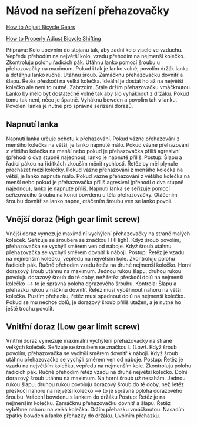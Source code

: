 # Návod na seřízení přehazovačky

[How to Adjust Bicycle Gears](http://www.youtube.com/watch?v=SjJfKO_tAo0)

[How to Properly Adjust Bicycle Shifting](http://www.youtube.com/watch?v=ZTprZHCwoNc)


Příprava: Kolo upevním do stojanu tak, aby zadní kolo viselo ve vzduchu. Vepředu přehodím na největší kolo, vzadu přehodím na nejmenší kolečko. Zkontroluju polohu řadicích pák. Utáhnu lanko pomocí šroubu u přehazovačky na maximum. Pokud i tak je lanko volné, povolím držák lanka a dotáhnu lanko ručně. Utáhnu šroub. Zamáčknu přehazovačku dovnitř a šlapu. Řetěz přeskočí na velká kolečka. Ideální je dostat ho až na největší kolečko ale není to nutné. Zabrzdím. Stále držím přehazovačku vmáčknutou. Lanko by mělo být dostatečně volné tak aby šlo vyháknout z držáku. Pokud tomu tak není, něco je špatně. Vyháknu bowden a povolím tah v lanku. Povolení lanka je nutné pro správné seřízení dorazů.

## Napnutí lanka
Napnutí lanka určuje ochotu k přehazování. Pokud vázne přehazování z menšího kolečka na větší, je lanko napnuté málo. Pokud vázne přehazování z většího kolečka na menší nebo pokud je přehazovačka příliš agresivní (přehodí o dva stupně najednou), lanko je napnuté příliš. 
Postup: Šlapu a řadící pákou na řídítkách zkouším měnit rychlosti. Řetěz by měl plynule přecházet mezi kolečky. Pokud vázne přehazování z menšího kolečka na větší, je lanko napnuté málo. Pokud vázne přehazování z většího kolečka na menší nebo pokud je přehazovačka příliš agresivní (přehodí o dva stupně najednou), lanko je napnuté příliš.
Napnutí lanka se seřizuje pomocí seřizovacího šroubu na konci bowdenu u těla přehazovačky. Otáčením šroubu dovnitř se lanko napne, otáčením šroubu ven se lanko povolí.

## Vnější doraz (High gear limit screw)
Vnější doraz vymezuje maximální vychýlení přehazovačky na straně malých koleček. Seřizuje se šroubem se značkou H (High). Když šroub povolím, přehazovačka se vychýlí směrem ven od náboje. Když šroub utáhnu přehazovačka se vychýlí směrem dovnitř k náboji.
Postup: Řetěz je vzadu na nejmenším kolečku, vepředu na největším kole. Zkontroluju polohu řadicích pák. Ručně přehodím vzadu řetěz na druhé nejmenší kolečko. Horní dorazový šroub utáhnu na maximum. Jednou rukou šlapu, druhou rukou povoluju dorazový šroub do té doby, než řetěz přeskočí dolů na nejmenší kolečko –> to je správná poloha dorazového šroubu. 
Kontrola: Šlapu a přehazku rukou vmáčknu dovnitř. Řetěz musí vyběhnout nahoru na větší kolečka. Pustím přehazku, řetěz musí spadnout dolů na nejmenší kolečko. Pokud se mu nechce dolů, je dorazový šroub příliš utažen, a je nutné ho ještě trochu povolit. 

## Vnitřní doraz (Low gear limit screw)
Vnitřní doraz vymezuje maximální vychýlení přehazovačky na straně velkých koleček. Seřizuje se šroubem se značkou L (Low). Když šroub povolím, přehazovačka se vychýlí směrem dovnitř k náboji. Když šroub utáhnu přehazovačka se vychýlí směrem ven od náboje. 
Postup: Řetěz je vzadu na největším kolečku, vepředu na nejmenším kole. Zkontroluju polohu řadicích pák. Ručně přehodím řetěz vzadu na druhé největší kolečko. Dolní dorazový šroub utáhnu na maximum. Na horní šroub už nesahám. Jednou rukou šlapu, druhou rukou povoluju dorazový šroub do té doby, než řetěz přeskočí nahoru na největší kolečko –> to je správná poloha dorazového šroubu. 
Vrácení bowdenu s lankem do držáku
Postup: Řetěz je na nejmenším kolečku. Zamáčknu přehazovačku dovnitř a šlapu. Řetěz vyběhne nahoru na velká kolečka. Držím přehazku vmáčknutou. Nasadím zpátky bowden a lanko přehazky do držáku. Uvolním přehazku. 
